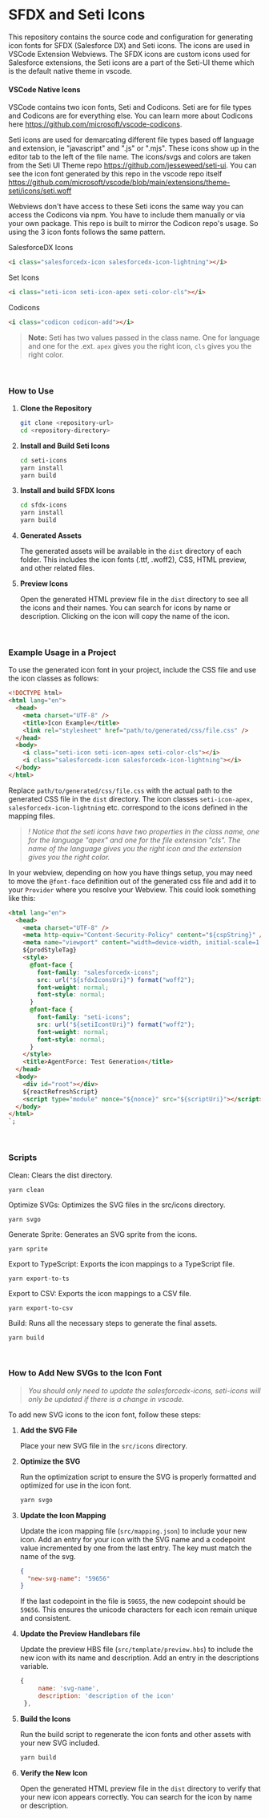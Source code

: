 # SFDX and Seti Icons

This repository contains the source code and configuration for generating icon fonts for SFDX (Salesforce DX) and Seti icons. The icons are used in VSCode Extension Webviews. The SFDX icons are custom icons used for Salesforce extensions, the Seti icons are a part of the Seti-UI theme which is the default native theme in vscode.

#### VSCode Native Icons

VSCode contains two icon fonts, Seti and Codicons. Seti are for file types and Codicons are for everything else. You can learn more about Codicons here https://github.com/microsoft/vscode-codicons.

Seti icons are used for demarcating different file types based off language and extension, ie "javascript" and ".js" or ".mjs". These icons show up in the editor tab to the left of the file name. The icons/svgs and colors are taken from the Seti UI Theme repo https://github.com/jesseweed/seti-ui. You can see the icon font generated by this repo in the vscode repo itself https://github.com/microsoft/vscode/blob/main/extensions/theme-seti/icons/seti.woff

Webviews don't have access to these Seti icons the same way you can access the Codicons via npm. You have to include them manually or via your own package. This repo is built to mirror the Codicon repo's usage. So using the 3 icon fonts follows the same pattern.

SalesforceDX Icons

```html
<i class="salesforcedx-icon salesforcedx-icon-lightning"></i>
```

Set Icons

```html
<i class="seti-icon seti-icon-apex seti-color-cls"></i>
```

Codicons

```html
<i class="codicon codicon-add"></i>
```

> **Note:** Seti has two values passed in the class name. One for language and one for the .ext. `apex` gives you the right icon, `cls` gives you the right color.

<br>

### How to Use

1. **Clone the Repository**

   ```sh
   git clone <repository-url>
   cd <repository-directory>
   ```

2. **Install and Build Seti Icons**

   ```sh
   cd seti-icons
   yarn install
   yarn build
   ```

3. **Install and build SFDX Icons**

   ```sh
   cd sfdx-icons
   yarn install
   yarn build
   ```

4. **Generated Assets**

   The generated assets will be available in the `dist` directory of each folder. This includes the icon fonts (.ttf, .woff2), CSS, HTML preview, and other related files.

5. **Preview Icons**

   Open the generated HTML preview file in the `dist` directory to see all the icons and their names. You can search for icons by name or description. Clicking on the icon will copy the name of the icon.

<br>

### Example Usage in a Project

To use the generated icon font in your project, include the CSS file and use the icon classes as follows:

```html
<!DOCTYPE html>
<html lang="en">
  <head>
    <meta charset="UTF-8" />
    <title>Icon Example</title>
    <link rel="stylesheet" href="path/to/generated/css/file.css" />
  </head>
  <body>
    <i class="seti-icon seti-icon-apex seti-color-cls"></i>
    <i class="salesforcedx-icon salesforcedx-icon-lightning"></i>
  </body>
</html>
```

Replace `path/to/generated/css/file.css` with the actual path to the generated CSS file in the `dist` directory. The icon classes `seti-icon-apex, salesforcedx-icon-lightning` etc. correspond to the icons defined in the mapping files.

> _! Notice that the seti icons have two properties in the class name, one for the language "apex" and one for the file extension "cls". The name of the language gives you the right icon and the extension gives you the right color._

In your webview, depending on how you have things setup, you may need to move the `@font-face` definition out of the generated css file and add it to your `Provider` where you resolve your Webview. This could look something like this:

```html
<html lang="en">
  <head>
    <meta charset="UTF-8" />
    <meta http-equiv="Content-Security-Policy" content="${cspString}" />
    <meta name="viewport" content="width=device-width, initial-scale=1.0" />
    ${prodStyleTag}
    <style>
      @font-face {
        font-family: "salesforcedx-icons";
        src: url("${sfdxIconsUri}") format("woff2");
        font-weight: normal;
        font-style: normal;
      }
      @font-face {
        font-family: "seti-icons";
        src: url("${setiIcontUri}") format("woff2");
        font-weight: normal;
        font-style: normal;
      }
    </style>
    <title>AgentForce: Test Generation</title>
  </head>
  <body>
    <div id="root"></div>
    ${reactRefreshScript}
    <script type="module" nonce="${nonce}" src="${scriptUri}"></script>
  </body>
</html>
`;
```

<br>

### Scripts

Clean: Clears the dist directory.

```
yarn clean
```

Optimize SVGs: Optimizes the SVG files in the src/icons directory.

```
yarn svgo
```

Generate Sprite: Generates an SVG sprite from the icons.

```
yarn sprite
```

Export to TypeScript: Exports the icon mappings to a TypeScript file.

```
yarn export-to-ts
```

Export to CSV: Exports the icon mappings to a CSV file.

```
yarn export-to-csv
```

Build: Runs all the necessary steps to generate the final assets.

```
yarn build
```

<br>

### How to Add New SVGs to the Icon Font

> _You should only need to update the salesforcedx-icons, seti-icons will only be updated if there is a change in vscode._

To add new SVG icons to the icon font, follow these steps:

1. **Add the SVG File**

   Place your new SVG file in the `src/icons` directory.

2. **Optimize the SVG**

   Run the optimization script to ensure the SVG is properly formatted and optimized for use in the icon font.

   ```sh
   yarn svgo
   ```

3. **Update the Icon Mapping**

   Update the icon mapping file (`src/mapping.json`) to include your new icon. Add an entry for your icon with the SVG name and a codepoint value incremented by one from the last entry. The key must match the name of the svg.

   ```json
   {
     "new-svg-name": "59656"
   }
   ```

   If the last codepoint in the file is `59655`, the new codepoint should be `59656`. This ensures the unicode characters for each icon remain unique and consistent.

4. **Update the Preview Handlebars file**

   Update the preview HBS file (`src/template/preview.hbs`) to include the new icon with its name and description. Add an entry in the descriptions variable.

   ```js
   {
        name: 'svg-name',
        description: 'description of the icon'
    },
   ```

5. **Build the Icons**

   Run the build script to regenerate the icon fonts and other assets with your new SVG included.

   ```sh
   yarn build
   ```

6. **Verify the New Icon**

   Open the generated HTML preview file in the `dist` directory to verify that your new icon appears correctly. You can search for the icon by name or description.
